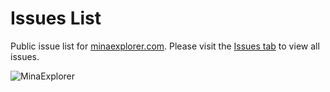 # Issues List

Public issue list for [minaexplorer.com](https://minaexplorer.com). Please visit the [Issues tab](https://github.com/MinaExplorer/Issues/issues) to view all issues.

![MinaExplorer](https://imgur.com/aBP1wBB.png)
